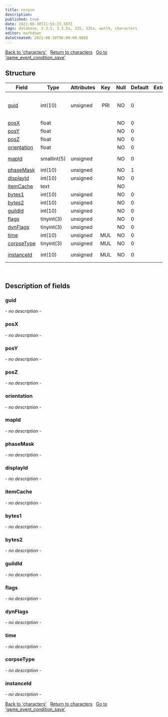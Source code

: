```yaml
---
title: corpse
description: 
published: true
date: 2021-08-30T21:53:23.597Z
tags: database, 3.3.5, 3.3.5a, 335, 335a, wotlk, characters
editor: markdown
dateCreated: 2021-08-30T06:00:00.000Z
---
```


<a href="https://dev.trinitycore.info/en/database/335/characters/characters" class="mt-5 v-btn v-btn--depressed v-btn--flat v-btn--outlined theme--light v-size--default darkblue--text text--lighten-3"><span class="v-btn__content"><i aria-hidden="true" class="v-icon notranslate v-icon--left mdi mdi-arrow-left theme--light"></i><span>Back to 'characters'</span></span></a>&nbsp;&nbsp;&nbsp;<a href="https://dev.trinitycore.info/en/database/335/characters/home" class="mt-5 v-btn v-btn--depressed v-btn--flat v-btn--outlined theme--light v-size--default darkblue--text text--lighten-3"><span class="v-btn__content"><i aria-hidden="true" class="v-icon notranslate v-icon--left mdi mdi-home-outline theme--light"></i><span>Return to characters</span></span></a>&nbsp;&nbsp;&nbsp;<a href="https://dev.trinitycore.info/en/database/335/characters/game_event_condition_save" class="mt-5 v-btn v-btn--depressed v-btn--flat v-btn--outlined theme--light v-size--default darkblue--text text--lighten-3"><span class="v-btn__content"><span>Go to 'game_event_condition_save'</span><i aria-hidden="true" class="v-icon notranslate v-icon--right mdi mdi-arrow-right theme--light"></i></span></a>

## Structure

| Field | Type | Attributes | Key | Null | Default | Extra | Comment |
| --- | --- | --- | :---: | :---: | --- | --- | --- |
| [guid](#guid) | int(10) | unsigned | PRI | NO | 0 |  | Character Global Unique Identifier |
| [posX](#posx) | float |  |  | NO | 0 |  |  |
| [posY](#posy) | float |  |  | NO | 0 |  |  |
| [posZ](#posz) | float |  |  | NO | 0 |  |  |
| [orientation](#orientation) | float |  |  | NO | 0 |  |  |
| [mapId](#mapid) | smallint(5) | unsigned |  | NO | 0 |  | Map Identifier |
| [phaseMask](#phasemask) | int(10) | unsigned |  | NO | 1 |  |  |
| [displayId](#displayid) | int(10) | unsigned |  | NO | 0 |  |  |
| [itemCache](#itemcache) | text |  |  | NO |  |  |  |
| [bytes1](#bytes1) | int(10) | unsigned |  | NO | 0 |  |  |
| [bytes2](#bytes2) | int(10) | unsigned |  | NO | 0 |  |  |
| [guildId](#guildid) | int(10) | unsigned |  | NO | 0 |  |  |
| [flags](#flags) | tinyint(3) | unsigned |  | NO | 0 |  |  |
| [dynFlags](#dynflags) | tinyint(3) | unsigned |  | NO | 0 |  |  |
| [time](#time) | int(10) | unsigned | MUL | NO | 0 |  |  |
| [corpseType](#corpsetype) | tinyint(3) | unsigned | MUL | NO | 0 |  |  |
| [instanceId](#instanceid) | int(10) | unsigned | MUL | NO | 0 |  | Instance Identifier |
&nbsp;
## Description of fields

### guid
*- no description -*
&nbsp;

### posX
*- no description -*
&nbsp;

### posY
*- no description -*
&nbsp;

### posZ
*- no description -*
&nbsp;

### orientation
*- no description -*
&nbsp;

### mapId
*- no description -*
&nbsp;

### phaseMask
*- no description -*
&nbsp;

### displayId
*- no description -*
&nbsp;

### itemCache
*- no description -*
&nbsp;

### bytes1
*- no description -*
&nbsp;

### bytes2
*- no description -*
&nbsp;

### guildId
*- no description -*
&nbsp;

### flags
*- no description -*
&nbsp;

### dynFlags
*- no description -*
&nbsp;

### time
*- no description -*
&nbsp;

### corpseType
*- no description -*
&nbsp;

### instanceId
*- no description -*
&nbsp;

<a href="https://dev.trinitycore.info/en/database/335/characters/characters" class="mt-5 v-btn v-btn--depressed v-btn--flat v-btn--outlined theme--light v-size--default darkblue--text text--lighten-3"><span class="v-btn__content"><i aria-hidden="true" class="v-icon notranslate v-icon--left mdi mdi-arrow-left theme--light"></i><span>Back to 'characters'</span></span></a>&nbsp;&nbsp;&nbsp;<a href="https://dev.trinitycore.info/en/database/335/characters/home" class="mt-5 v-btn v-btn--depressed v-btn--flat v-btn--outlined theme--light v-size--default darkblue--text text--lighten-3"><span class="v-btn__content"><i aria-hidden="true" class="v-icon notranslate v-icon--left mdi mdi-home-outline theme--light"></i><span>Return to characters</span></span></a>&nbsp;&nbsp;&nbsp;<a href="https://dev.trinitycore.info/en/database/335/characters/game_event_condition_save" class="mt-5 v-btn v-btn--depressed v-btn--flat v-btn--outlined theme--light v-size--default darkblue--text text--lighten-3"><span class="v-btn__content"><span>Go to 'game_event_condition_save'</span><i aria-hidden="true" class="v-icon notranslate v-icon--right mdi mdi-arrow-right theme--light"></i></span></a>

